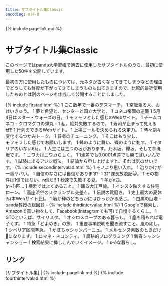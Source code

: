 ```yaml
---
title: サブタイトル集Classic
encoding: UTF-8
---
```

{% include pagelink.md %}

# サブタイトル集Classic
このページでは[panda大学習帳](https://pandanote.info/)で過去に使用したサブタイトルのうち、最初に使用した50件を公開しています。

最初の方に使用したものについては、元ネタが古くなってきてしまうなどの理由でどうしても鮮度が下がってきてしまうものも出てきますので、比較的最近使用したものとは別のページを作成して公開することにしました。

{% include firstad.html %}
1 ここ数年で一番のデスマーチ。
1 京阪乗る人、おけいきゅう。
1 夢と希望と、センターと国立大学と。
1 コネコ帝國の逆襲
1 5月4日はスター・ウォーズの日。
1 モフモフとした感じのWebサイト。
1 チームコネコ - クロマグロの弾丸 -
1 私、絶対失敗するので。
1 寿司が止まって見えるぜ!!
1 行列のできるWebサイト。
1 上場ゴールを決められる決定力。
1 時々刻々変化するつかみトーク。
1 貧者のチューニング。
1 そこはもう少し、<br/>モフモフした感じでお願いします。
1 蜂のように舞い、蝶のように刺す。
1 イタリアのいない6月。
1 人生には三つの坂があります。乃木坂、欅坂、そして芋洗坂です。
1 ニワカはニワカらしく。
1 1点差でも0.0001点差でも勝てばいいんです。
1 試験に出るアジジ戦法。
1 結論から申し上げますと、それは気のせいです。
{% include secondintervalad.html %}
1 モノより思い入れ。
1 治りかけが一番ヤバい。
1 自信のなさには自信があります!!
1 ｺﾈｺ課長放浪記😺。
1 その物件は1億ではない、n億だ!!
1 秒速で失敗する夏。
1 羊がn匹、<br/>(n+1)匹…
1 横浜ではよくあること。
1 踊る大江戸線。
1 インスタ映えする住宅ローン。
1 高座渋谷のスクランブル交差点。
1 伝説の靴磨き。
1 史上最大の夏休み(本Webサイト比)。
1 箸か棒のどちらかにはひっかかる感じ。
1 白黒の巨塔 - panda教授の総回診 -
{% include thirdintervalad.html %}
1 Googleで検索し、Amazonで買い物をして、Facebook(Instagramでも可)で自慢するくらし。
1 GTOといえば、サイリスタ。
1 オシロスコープのある暮らし。
1 塵も積もれば電子くず。
1 特急「どよめき」の旅。
1 重要事項説明を聞き流すこと、風の如し。
1 シベリア区間準急。
1 かぼちゃシャンパーニュ。
1 メルセンヌ素数のときだけ<br/>🐼になります。
1 ロマネ・ネコンティ。
1 農耕的プログラミング
1 新春シャンシャンショー
1 検索結果に挿しこんでいくイメージ。
1 ε-δな暮らし。
## リンク
[サブタイトル集] \| {% include pagelink.md %}
{% include fourthintervalad.html %}
